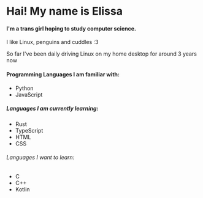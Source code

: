 # Hai! My name is Elissa

#### I'm a trans girl hoping to study computer science.
I like Linux, penguins and cuddles :3 

So far I've been daily driving Linux on my home desktop for around 3 years now



#### Programming Languages I am familiar with:

- Python
- JavaScript

##### Languages I am currently learning:

- Rust
- TypeScript
- HTML
- CSS

###### Languages I want to learn:

- C
- C++
- Kotlin



